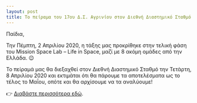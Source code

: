 ```yaml
---
layout: post
title: Το πείραμα του 17ου Δ.Σ. Αγρινίου στον Διεθνή Διαστημικό Σταθμό 🚀
---
```


Παίδια,

Την Πέμπτη, 2 Απριλίου 2020, η τάξης μας προκρίθηκε στην τελική φάση του Mission Space Lab – Life in Space, μαζί με 8 ακόμη ομάδες από την Ελλάδα. 😉

Το πείραμά μας θα διεξαχθεί στον Διεθνή Διαστημικό Σταθμό την Τετάρτη, 8 Απριλίου 2020 και εκτιμάται ότι θα πάρουμε τα αποτελέσματα ως το τέλος το Μαΐου, οπότε και θα αρχίσουμε να τα αναλύουμε!

👉 [Διαβάστε περισσότερα εδώ](https://www.sch.gr/tin-tetarti-8-apriliou-2020-ston-diethni-diastimiko-stathmo-tha-dieksachthei-peirama-tou-17ou-dimotikou-scholeiou-agriniou/).
